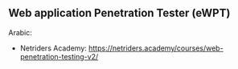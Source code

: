## Web application Penetration Tester (eWPT)
Arabic:
* Netriders Academy: https://netriders.academy/courses/web-penetration-testing-v2/